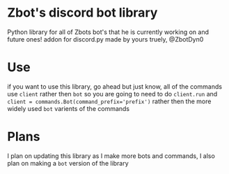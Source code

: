 # Zbot's discord bot library
Python library for all of Zbots bot's that he is currently working on and future ones!
addon for discord.py made by yours truely, @ZbotDyn0

# Use
if you want to use this library, go ahead but just know, all of the commands use `client` rather then `bot` so you are going to need to do `client.run` and `client = commands.Bot(command_prefix='prefix')` rather then the more widely used `bot` varients of the commands

# Plans
I plan on updating this library as I make more bots and commands, I also plan on making a `bot` version of the library

